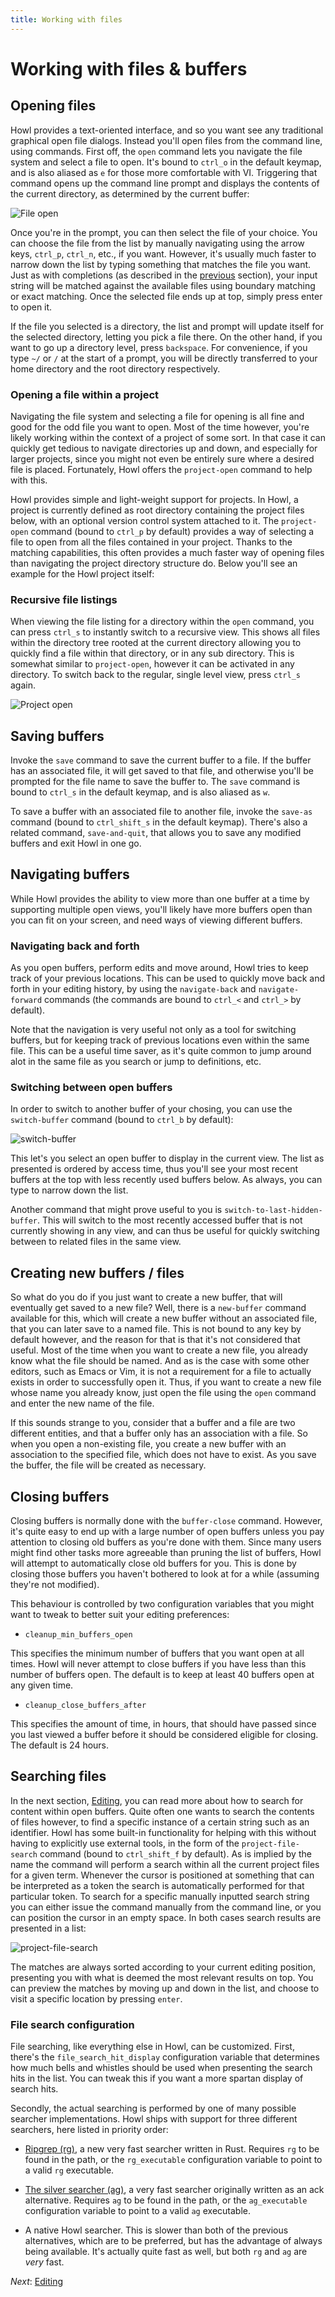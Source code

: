 ```yaml
---
title: Working with files
---
```


# Working with files & buffers

## Opening files

Howl provides a text-oriented interface, and so you want see any traditional
graphical open file dialogs. Instead you'll open files from the command line,
using commands. First off, the `open` command lets you navigate the file system
and select a file to open. It's bound to `ctrl_o` in the default keymap, and is
also aliased as `e` for those more comfortable with VI. Triggering that command
opens up the command line prompt and displays the contents of the current
directory, as determined by the current buffer:

![File open](/images/screenshots/monokai/file-open.png)

Once you're in the prompt, you  can then select the file of your choice. You can
choose the file from the list by manually navigating using the arrow keys,
`ctrl_p`, `ctrl_n`, etc., if you want. However, it's usually much faster to
narrow down the list by typing something that matches the file you want. Just as
with completions (as described in the [previous](completions.html) section),
your input string will be matched against the available files using boundary
matching or exact matching. Once the selected file ends up at top, simply press
enter to open it.

If the file you selected is a directory, the list and prompt will update itself
for the selected directory, letting you pick a file there. On the other hand, if
you want to go up a directory level, press `backspace`. For convenience, if you
type `~/` or `/` at the start of a prompt, you will be directly transferred to
your home directory and the root directory respectively.

### Opening a file within a project

Navigating the file system and selecting a file for opening is all fine and good
for the odd file you want to open. Most of the time however, you're likely
working within the context of a project of some sort. In that case it can
quickly get tedious to navigate directories up and down, and especially for
larger projects, since you might not even be entirely sure where a desired file
is placed. Fortunately, Howl offers the `project-open` command to help with
this.

Howl provides simple and light-weight support for projects. In Howl, a project
is currently defined as root directory containing the project files below, with
an optional version control system attached to it. The `project-open` command
(bound to `ctrl_p` by default) provides a way of selecting a file to open from
all the files contained in your project. Thanks to the matching capabilities,
this often provides a much faster way of opening files than navigating the
project directory structure do. Below you'll see an example for the Howl project
itself:

### Recursive file listings

When viewing the file listing for a directory within the `open` command, you can
press `ctrl_s` to instantly switch to a recursive view. This shows all files
within the directory tree rooted at the current directory allowing you to
quickly find a file within that directory, or in any sub directory. This is
somewhat similar to `project-open`, however it can be activated in any
directory. To switch back to the regular, single level view, press `ctrl_s`
again.

![Project open](/images/screenshots/monokai/project-open.png)

## Saving buffers

Invoke the `save` command to save the current buffer to a file. If the buffer
has an associated file, it will get saved to that file, and otherwise you'll be
prompted for the file name to save the buffer to. The `save` command is bound to
`ctrl_s` in the default keymap, and is also aliased as `w`.

To save a buffer with an associated file to another file, invoke the `save-as`
command (bound to `ctrl_shift_s` in the default keymap). There's also a related
command, `save-and-quit`, that allows you to save any modified buffers and exit
Howl in one go.

## Navigating buffers

While Howl provides the ability to view more than one buffer at a time by
supporting multiple open views, you'll likely have more buffers open than you
can fit on your screen, and need ways of viewing different buffers.

### Navigating back and forth

As you open buffers, perform edits and move around, Howl tries to keep track of
your previous locations. This can be used to quickly move back and forth in your
editing history, by using the `navigate-back` and `navigate-forward` commands
(the commands are bound to `ctrl_<` and `ctrl_>` by default).

Note that the navigation is very useful not only as a tool for switching
buffers, but for keeping track of previous locations even within the same file.
This can be a useful time saver, as it's quite common to jump around alot in the
same file as you search or jump to definitions, etc.

### Switching between open buffers

In order to switch to another buffer of your chosing, you can use the
`switch-buffer` command (bound to `ctrl_b` by default):

![switch-buffer](/images/screenshots/monokai/switch-buffer.png)

This let's you select an open buffer to display in the current view. The list as
presented is ordered by access time, thus you'll see your most recent buffers at
the top with less recently used buffers below. As always, you can type to narrow
down the list.

Another command that might prove useful to you is
`switch-to-last-hidden-buffer`. This will switch to the most recently accessed
buffer that is not currently showing in any view, and can thus be useful for
quickly switching between to related files in the same view.

## Creating new buffers / files

So what do you do if you just want to create a new buffer, that will eventually
get saved to a new file? Well, there is a `new-buffer` command available for
this, which will create a new buffer without an associated file, that you can
later save to a named file. This is not bound to any key by default however, and
the reason for that is that it's not considered that useful. Most of the time
when you want to create a new file, you already know what the file should be
named. And as is the case with some other editors, such as Emacs or Vim, it is
not a requirement for a file to actually exists in order to successfully open
it. Thus, if you want to create a new file whose name you already know, just
open the file using the `open` command and enter the new name of the file.

If this sounds strange to you, consider that a buffer and a file are two
different entities, and that a buffer only has an association with a file. So
when you open a non-existing file, you create a new buffer with an association
to the specified file, which does not have to exist. As you save the buffer, the
file will be created as necessary.

## Closing buffers

Closing buffers is normally done with the `buffer-close` command. However, it's
quite easy to end up with a large number of open buffers unless you pay
attention to closing old buffers as you're done with them. Since many users
might find other tasks more agreeable than pruning the list of buffers, Howl
will attempt to automatically close old buffers for you. This is done by closing
those buffers you haven't bothered to look at for a while (assuming they're not
modified).

This behaviour is controlled by two configuration variables that you might want
to tweak to better suit your editing preferences:

- `cleanup_min_buffers_open`

This specifies the minimum number of buffers that you want open at all times.
Howl will never attempt to close buffers if you have less than this number of
buffers open. The default is to keep at least 40 buffers open at any given time.

- `cleanup_close_buffers_after`

This specifies the amount of time, in hours, that should have passed since you
last viewed a buffer before it should be considered eligible for closing. The
default is 24 hours.

## Searching files

In the next section, [Editing], you can read more about how to search for
content within open buffers. Quite often one wants to search the contents of
files however, to find a specific instance of a certain string such as an
identifier. Howl has some built-in functionality for helping with this without
having to explicitly use external tools, in the form of the
`project-file-search` command (bound to `ctrl_shift_f` by default). As is
implied by the name the command will perform a search within all the current
project files for a given term. Whenever the cursor is positioned at something
that can be interpreted as a token the search is automatically performed for
that particular token. To search for a specific manually inputted search string
you can either issue the command manually from the command line, or you can
position the cursor in an empty space. In both cases search results are
presented in a list:

![project-file-search](/images/screenshots/monokai/project-file-search.png)

The matches are always sorted according to your current editing position,
presenting you with what is deemed the most relevant results on top. You can
preview the matches by moving up and down in the list, and choose to visit a
specific location by pressing `enter`.

### File search configuration

File searching, like everything else in Howl, can be customized. First, there's
the `file_search_hit_display` configuration variable that determines how much
bells and whistles should be used when presenting the search hits in the list.
You can tweak this if you want a more spartan display of search hits.

Secondly, the actual searching is performed by one of many possible searcher
implementations. Howl ships with support for three different searchers, here
listed in priority order:

- [Ripgrep (rg)](https://github.com/BurntSushi/ripgrep), a new very fast
searcher written in Rust. Requires `rg` to be found in the path, or the
`rg_executable` configuration variable to point to a valid `rg` executable.

- [The silver searcher (ag)](https://geoff.greer.fm/ag/), a very fast searcher
originally written as an ack alternative. Requires `ag` to be found in the path,
or the `ag_executable` configuration variable to point to a valid `ag`
executable.

- A native Howl searcher. This is slower than both of the previous alternatives,
which are to be preferred, but has the advantage of always being available. It's
actually quite fast as well, but both `rg` and `ag` are *very* fast.


*Next*: [Editing](editing.html)


[Editing]: editing.html

